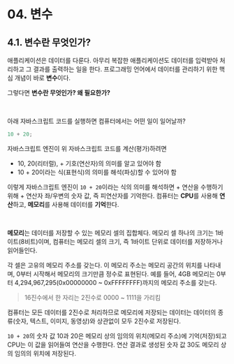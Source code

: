 # 04. 변수

## 4.1. 변수란 무엇인가?

애플리케이션은 데이터를 다룬다. 아무리 복잡한 애플리케이션도 데이터를 입력받아 처리하고 그 결과를 출력하는 일을 한다. 프로그래밍 언어에서 데이터를 관리하기 위한 핵심 개념이 바로 **변수**이다.

그렇다면 **변수란 무엇인가? 왜 필요한가?**

<br>

아래 자바스크립트 코드를 실행하면 컴퓨터에서는 어떤 일이 일어날까?

```javascript
10 + 20;
```

자바스크립트 엔진이 위 자바스크립트 코드를 계산(평가)하려면

- 10, 20(리터럴), + 기호(연산자)의 의미를 알고 있어야 함
- 10 + 20이라는 식(표현식)의 의미를 해석(파싱)할 수 있어야 함

이렇게 자바스크립트 엔진이 `10 + 20`이라는 식의 의미를 해석하면 + 연산을 수행하기 위해 + 연산자 좌/우변의 숫자 값, 즉 피연산자를 기억한다. 컴퓨터는 **CPU**를 사용해 **연산**하고, **메모리**를 사용해 데이터를 **기억**한다.

<br>

**메모리**는 데이터를 저장할 수 있는 메모리 셀의 집합체다. 메모리 셀 하나의 크기는 1바이트(8비트)이며, 컴퓨터는 메모리 셀의 크기, 즉 1바이트 단위로 데이터를 저장하거나 읽어들인다.

각 셀은 고유의 메모리 주소를 갖는다. 이 메모리 주소는 메모리 공간의 위치를 나타내며, 0부터 시작해서 메모리의 크기만큼 정수로 표현된다. 예를 들어, 4GB 메모리는 0부터 4,294,967,295(0x00000000 ~ 0xFFFFFFFF)까지의 메모리 주소를 갖는다.

> 16진수에서 한 자리는 2진수로 0000 ~ 1111을 가리킴

컴퓨터는 모든 데이터를 2진수로 처리하므로 메모리에 저장되는 데이터는 데이터의 종류(숫자, 텍스트, 이미지, 동영상)와 상관없이 모두 2진수로 저장된다.

`10 + 20`의 숫자 값 10과 20은 메모리 상의 임의의 위치(메모리 주소)에 기억(저장)되고 CPU는 이 값을 읽어들여 연산을 수행한다. 연산 결과로 생성된 숫자 값 30도 메모리 상의 임의의 위치에 저장된다.
